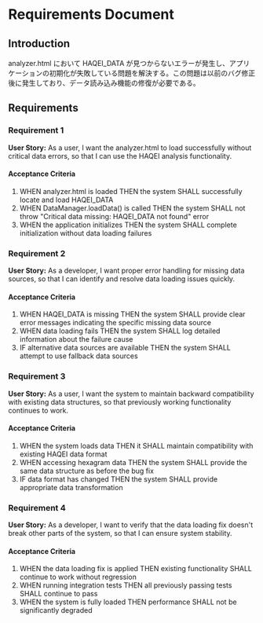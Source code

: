 # Requirements Document

## Introduction

analyzer.html において HAQEI_DATA が見つからないエラーが発生し、アプリケーションの初期化が失敗している問題を解決する。この問題は以前のバグ修正後に発生しており、データ読み込み機能の修復が必要である。

## Requirements

### Requirement 1

**User Story:** As a user, I want the analyzer.html to load successfully without critical data errors, so that I can use the HAQEI analysis functionality.

#### Acceptance Criteria

1. WHEN analyzer.html is loaded THEN the system SHALL successfully locate and load HAQEI_DATA
2. WHEN DataManager.loadData() is called THEN the system SHALL not throw "Critical data missing: HAQEI_DATA not found" error
3. WHEN the application initializes THEN the system SHALL complete initialization without data loading failures

### Requirement 2

**User Story:** As a developer, I want proper error handling for missing data sources, so that I can identify and resolve data loading issues quickly.

#### Acceptance Criteria

1. WHEN HAQEI_DATA is missing THEN the system SHALL provide clear error messages indicating the specific missing data source
2. WHEN data loading fails THEN the system SHALL log detailed information about the failure cause
3. IF alternative data sources are available THEN the system SHALL attempt to use fallback data sources

### Requirement 3

**User Story:** As a user, I want the system to maintain backward compatibility with existing data structures, so that previously working functionality continues to work.

#### Acceptance Criteria

1. WHEN the system loads data THEN it SHALL maintain compatibility with existing HAQEI data format
2. WHEN accessing hexagram data THEN the system SHALL provide the same data structure as before the bug fix
3. IF data format has changed THEN the system SHALL provide appropriate data transformation

### Requirement 4

**User Story:** As a developer, I want to verify that the data loading fix doesn't break other parts of the system, so that I can ensure system stability.

#### Acceptance Criteria

1. WHEN the data loading fix is applied THEN existing functionality SHALL continue to work without regression
2. WHEN running integration tests THEN all previously passing tests SHALL continue to pass
3. WHEN the system is fully loaded THEN performance SHALL not be significantly degraded
